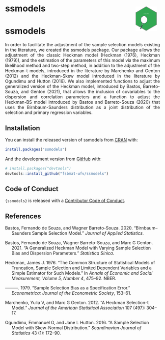 
<!-- README.md is generated from README.Rmd. Please edit that file -->

# ssmodels <a href='https://fsbmat-ufv.github.io/ssmodels/'><img src='man/figures/logo.png' align="right" height="80" style="margin:10px;" /></a>

# ssmodels

<!-- badges: start -->
<!-- badges: end -->
<p style="text-align: justify;">
In order to facilitate the adjustment of the sample selection models
existing in the literature, we created the ssmodels package. Our package
allows the adjustment of the classic Heckman model (Heckman (1976),
Heckman (1979)), and the estimation of the parameters of this model via
the maximum likelihood method and two-step method, in addition to the
adjustment of the Heckman-t models, introduced in the literature by
Marchenko and Genton (2012) and the Heckman-Skew model introduced in the
literature by Ogundimu and Hutton (2016). We also implemented functions
to adjust the generalized version of the Heckman model, introduced by
Bastos, Barreto-Souza, and Genton (2021), that allows the inclusion of
covariables to the dispersion and correlation parameters and a function
to adjust the Heckman-BS model introduced by Bastos and Barreto-Souza
(2020) that uses the Birnbaum-Saunders distribution as a joint
distribution of the selection and primary regression variables.
</p>

## Installation

You can install the released version of ssmodels from
[CRAN](https://CRAN.R-project.org) with:

``` r
install.packages("ssmodels")
```

And the development version from [GitHub](https://github.com/) with:

``` r
# install.packages("devtools")
devtools::install_github("fsbmat-ufv/ssmodels")
```

## Code of Conduct

`{ssmodels}` is released with a [Contributor Code of
Conduct](https://contributor-covenant.org/version/2/0/CODE_OF_CONDUCT.html).

## References

<div id="refs" class="references csl-bib-body hanging-indent">

<div id="ref-bastos" class="csl-entry">

Bastos, Fernando de Souza, and Wagner Barreto-Souza. 2020.
“Birnbaum–Saunders Sample Selection Model.” *Journal of Applied
Statistics*.

</div>

<div id="ref-bastosBarreto" class="csl-entry">

Bastos, Fernando de Souza, Wagner Barreto-Souza, and Marc G Genton.
2021. “A Generalized Heckman Model with Varying Sample Selection Bias
and Dispersion Parameters.” *Statistica Sinica*.

</div>

<div id="ref-heckman1976common" class="csl-entry">

Heckman, James J. 1976. “The Common Structure of Statistical Models of
Truncation, Sample Selection and Limited Dependent Variables and a
Simple Estimator for Such Models.” In *Annals of Economic and Social
Measurement, Volume 5, Number 4*, 475–92. NBER.

</div>

<div id="ref-heckman1979sample" class="csl-entry">

———. 1979. “Sample Selection Bias as a Specification Error.”
*Econometrica: Journal of the Econometric Society*, 153–61.

</div>

<div id="ref-marchenko2012heckman" class="csl-entry">

Marchenko, Yulia V, and Marc G Genton. 2012. “A Heckman Selection-t
Model.” *Journal of the American Statistical Association* 107 (497):
304–17.

</div>

<div id="ref-ogundimu2016sample" class="csl-entry">

Ogundimu, Emmanuel O, and Jane L Hutton. 2016. “A Sample Selection Model
with Skew-Normal Distribution.” *Scandinavian Journal of Statistics* 43
(1): 172–90.

</div>

</div>
